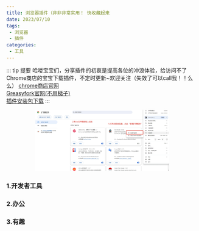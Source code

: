 ```yaml
---
title: 浏览器插件（非非非常实用！ 快收藏起来
date: 2023/07/10
tags:
 - 浏览器
 - 插件
categories:
 - 工具
---
```


 ::: tip 提要
    哈喽宝宝们，分享插件的初衷是提高各位的冲浪体验，给访问不了Chrome商店的宝宝下载插件，不定时更新~欢迎关注（失效了可以call我！！么么）
[chrome商店官网](https://chromewebstore.google.com/)
<br/>
[Greasyfork官网(不用梯子)]("https://greasyfork.org/zh-CN")
<br/>
[插件安装包下载](https://www.alipan.com/s/pTk3TJ1h6Px)
 :::

<div style="text-align: center; width: 100%;">
    <img alt=""src="/work/Browser/llq.png" width="70%"style="display: inline-block;"/>
</div>

### 1.开发者工具

<VPCard
  title="篡改猴"
  desc="插件管理工具"
  logo="/work/Browser/icon48.png"
  background="rgba(253, 230, 138, 0.15)"
/>

<VPCard
  title="Lighthouse"
  desc="网站性能测评工具"
  logo="/work/Browser/Lighthouse.png"
  background="rgba(253, 230, 138, 0.15)"
/>

<VPCard
  title="FeHelperJSON格式化"
  desc="JSON数据格式化浏览"
  logo="/work/Browser/fe-128.png"
  background="rgba(253, 230, 138, 0.15)"
/>

<VPCard
  title="ColorZilla"
  desc="颜色选择器和颜色相关工具套件"
  logo="/work/Browser/ColorZilla.png"
  background="rgba(253, 230, 138, 0.15)"
/>

### 2.办公

<VPCard
  title="Adblock Plus - 免费的广告拦截器"
  desc="在 YouTube 和您浏览的其他网站上去除广告。"
  logo="/work/Browser/gg.png"
  background="rgba(253, 230, 138, 0.15)"
/>

<VPCard
  title="DeepL"
  desc="人工智能翻译器和写作助手"
  logo="/work/Browser/DeepL.png"
  background="rgba(253, 230, 138, 0.15)"
/>

<VPCard
  title="沙拉查词-聚合词典划词翻译"
  desc="Saladict 沙拉查词是一款专业划词翻译扩展，为交叉阅读而生。"
  logo="/work/Browser/shala.png"
  background="rgba(253, 230, 138, 0.15)"
/>

<VPCard
  title="Google 翻译"
  desc="浏览网页时可轻松查看翻译版本"
  logo="/work/Browser/Google.png"
  background="rgba(253, 230, 138, 0.15)"
/>

<VPCard
  title="Monica"
  desc="ChatGPT4 驱动的 AI Copilot"
  logo="/work/Browser/Monica.png"
  background="rgba(253, 230, 138, 0.15)"
/>
<VPCard
  title="DeepL"
  desc="人工智能翻译器和写作助手"
  logo="/work/Browser/DeepL.png"
  background="rgba(253, 230, 138, 0.15)"
/>

### 3.有趣

<VPCard
  title="BestCursors"
  desc="有趣、可爱且原创的自定义光标"
  logo="/work/Browser/BestCursors.png"
  background="rgba(253, 230, 138, 0.15)"
/>
